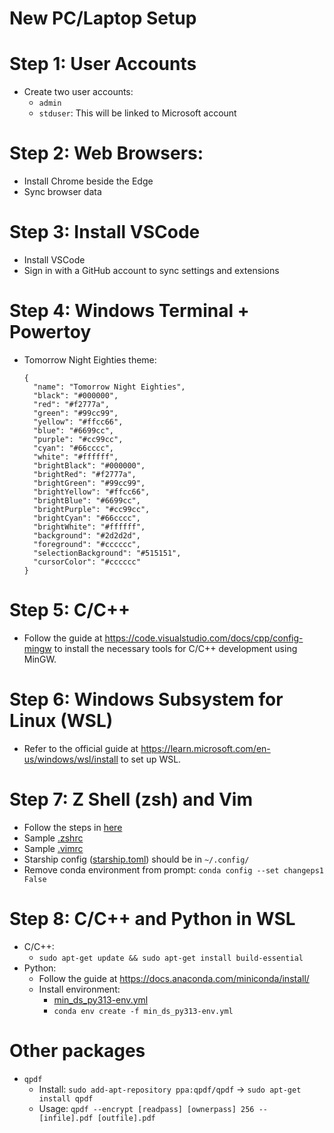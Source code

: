 # New PC/Laptop Setup

# Step 1: User Accounts
- Create two user accounts:
    - `admin`
    - `stduser`: This will be linked to Microsoft account

# Step 2: Web Browsers:
- Install Chrome beside the Edge
- Sync browser data

# Step 3: Install VSCode
- Install VSCode
- Sign in with a GitHub account to sync settings and extensions

# Step 4: Windows Terminal + Powertoy
- Tomorrow Night Eighties theme:
    ```
    {
      "name": "Tomorrow Night Eighties",
      "black": "#000000",
      "red": "#f2777a",
      "green": "#99cc99",
      "yellow": "#ffcc66",
      "blue": "#6699cc",
      "purple": "#cc99cc",
      "cyan": "#66cccc",
      "white": "#ffffff",
      "brightBlack": "#000000",
      "brightRed": "#f2777a",
      "brightGreen": "#99cc99",
      "brightYellow": "#ffcc66",
      "brightBlue": "#6699cc",
      "brightPurple": "#cc99cc",
      "brightCyan": "#66cccc",
      "brightWhite": "#ffffff",
      "background": "#2d2d2d",
      "foreground": "#cccccc",
      "selectionBackground": "#515151",
      "cursorColor": "#cccccc"
    }
    ```

# Step 5: C/C++
- Follow the guide at ⁦https://code.visualstudio.com/docs/cpp/config-mingw⁩ to install the necessary tools for C/C++ development using MinGW.

# Step 6: Windows Subsystem for Linux (WSL)
- Refer to the official guide at ⁦https://learn.microsoft.com/en-us/windows/wsl/install⁩ to set up WSL.

# Step 7: Z Shell (zsh) and Vim
- Follow the steps in [here](linux_tips/install_zsh.md)
- Sample [.zshrc](linux_tips/.zshrc)
- Sample [.vimrc](linux_tips/.vimrc)
- Starship config ([starship.toml](linux_tips/starship.toml)) should be in `~/.config/`
- Remove conda environment from prompt: `conda config --set changeps1 False`

# Step 8: C/C++ and Python in WSL
- C/C++:
    - `sudo apt-get update && sudo apt-get install build-essential`
- Python:
    - Follow the guide at https://docs.anaconda.com/miniconda/install/
    - Install environment:
        - [min_ds_py313-env.yml](linux_tips/min_ds_py313-env.yml)
        - `conda env create -f min_ds_py313-env.yml`
     
# Other packages
- `qpdf`
    - Install: `sudo add-apt-repository ppa:qpdf/qpdf` -> `sudo apt-get install qpdf`
    - Usage: `qpdf --encrypt [readpass] [ownerpass] 256 -- [infile].pdf [outfile].pdf`
